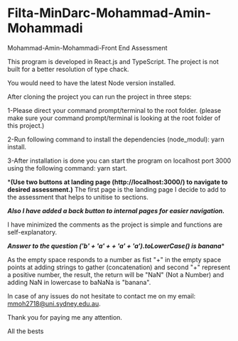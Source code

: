 # Filta-MinDarc-Mohammad-Amin-Mohammadi
Mohammad-Amin-Mohammadi-Front End Assessment

This program is developed in React.js and TypeScript.
The project is not built for a better resolution of type chack.

You would need to have the latest Node version installed.

After cloning the project you can run the project in three steps:

1-Please direct your command prompt/terminal to the root folder. 
(please make sure your command prompt/terminal is looking at the root folder of this project.)

2-Run following command to install the dependencies (node_modul): yarn install.

3-After installation is done you can start the program on localhost port 3000 using the following command: yarn start.

*****(Use two buttons at landing page (http://localhost:3000/) to navigate to desired assessment.)****
The first page is the landing page I decide to add to the assessment that helps to unitise to sections.

*****Also I have added a back button to internal pages for easier navigation.*****

I have minimized the comments as the project is simple and functions are self-explanatory.

*****Answer to the question ('b' + 'a' + + 'a' + 'a').toLowerCase() is banana******

As the empty space responds to a number as fist "+" in the empty space points at adding strings to gather (concatenation) and second "+" represent a positive number, the result, the return will be "NaN" (Not a Number) and adding NaN in lowercase to baNaNa is "banana".

In case of any issues do not hesitate to contact me on my email: mmoh2718@uni.sydney.edu.au.

Thank you for paying me any attention. 

All the bests
